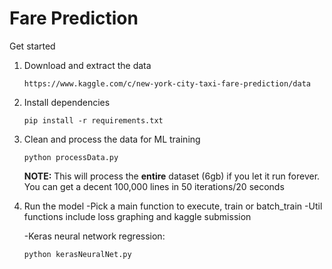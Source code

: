 # Fare Prediction

Get started

1.  Download and extract the data

    ```
    https://www.kaggle.com/c/new-york-city-taxi-fare-prediction/data
    ```

2.  Install dependencies

    ```
    pip install -r requirements.txt
    ```

3. Clean and process the data for ML training

    ```
    python processData.py
    ```

    **NOTE:** This will process the **entire** dataset (6gb) if you let it run forever. You can get a decent 100,000 lines in 50 iterations/20 seconds

4. Run the model
    -Pick a main function to execute, train or batch_train
    -Util functions include loss graphing and kaggle submission


    -Keras neural network regression:

    ```
    python kerasNeuralNet.py
    ```

   ​
